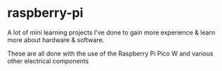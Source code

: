 # raspberry-pi

A lot of mini learning projects I've done to gain more experience & learn more about hardware & software. 

These are all done with the use of the Raspberry Pi Pico W and various other electrical components
